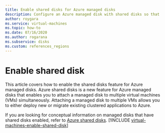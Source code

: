 ```yaml
---
title: Enable shared disks for Azure managed disks
description: Configure an Azure managed disk with shared disks so that you can share it across multiple VMs
author: roygara
ms.service: virtual-machines
ms.topic: how-to
ms.date: 07/16/2020
ms.author: rogarana
ms.subservice: disks
ms.custom: references_regions
---
```


# Enable shared disk

This article covers how to enable the shared disks feature for Azure managed disks. Azure shared disks is a new feature for Azure managed disks that enables you to attach a managed disk to multiple virtual machines (VMs) simultaneously. Attaching a managed disk to multiple VMs allows you to either deploy new or migrate existing clustered applications to Azure. 

If you are looking for conceptual information on managed disks that have shared disks enabled, refer to [Azure shared disks](disks-shared.md).
[!INCLUDE [virtual-machines-enable-shared-disk](../../../includes/virtual-machines-enable-shared-disk.md)]